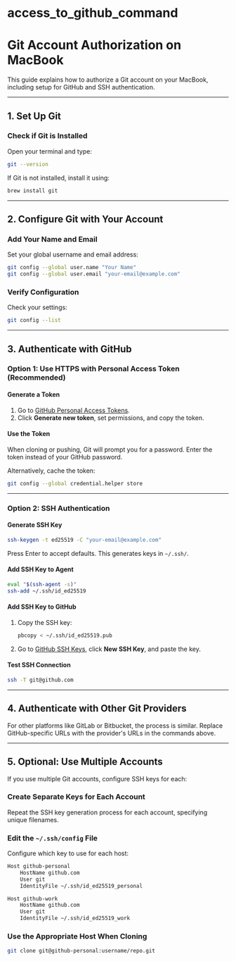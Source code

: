 # access_to_github_command
# Git Account Authorization on MacBook

This guide explains how to authorize a Git account on your MacBook, including setup for GitHub and SSH authentication.

---

## 1. **Set Up Git**

### Check if Git is Installed
Open your terminal and type:
```bash
git --version
```
If Git is not installed, install it using:
```bash
brew install git
```

---

## 2. **Configure Git with Your Account**

### Add Your Name and Email
Set your global username and email address:
```bash
git config --global user.name "Your Name"
git config --global user.email "your-email@example.com"
```

### Verify Configuration
Check your settings:
```bash
git config --list
```

---

## 3. **Authenticate with GitHub**

### **Option 1: Use HTTPS with Personal Access Token (Recommended)**

#### Generate a Token
1. Go to [GitHub Personal Access Tokens](https://github.com/settings/tokens).
2. Click **Generate new token**, set permissions, and copy the token.

#### Use the Token
When cloning or pushing, Git will prompt you for a password. Enter the token instead of your GitHub password.

Alternatively, cache the token:
```bash
git config --global credential.helper store
```

---

### **Option 2: SSH Authentication**

#### Generate SSH Key
```bash
ssh-keygen -t ed25519 -C "your-email@example.com"
```
Press Enter to accept defaults. This generates keys in `~/.ssh/`.

#### Add SSH Key to Agent
```bash
eval "$(ssh-agent -s)"
ssh-add ~/.ssh/id_ed25519
```

#### Add SSH Key to GitHub
1. Copy the SSH key:
   ```bash
   pbcopy < ~/.ssh/id_ed25519.pub
   ```
2. Go to [GitHub SSH Keys](https://github.com/settings/keys), click **New SSH Key**, and paste the key.

#### Test SSH Connection
```bash
ssh -T git@github.com
```

---

## 4. **Authenticate with Other Git Providers**
For other platforms like GitLab or Bitbucket, the process is similar. Replace GitHub-specific URLs with the provider's URLs in the commands above.

---

## 5. **Optional: Use Multiple Accounts**

If you use multiple Git accounts, configure SSH keys for each:

### Create Separate Keys for Each Account
Repeat the SSH key generation process for each account, specifying unique filenames.

### Edit the `~/.ssh/config` File
Configure which key to use for each host:
```bash
Host github-personal
    HostName github.com
    User git
    IdentityFile ~/.ssh/id_ed25519_personal

Host github-work
    HostName github.com
    User git
    IdentityFile ~/.ssh/id_ed25519_work
```

### Use the Appropriate Host When Cloning
```bash
git clone git@github-personal:username/repo.git
